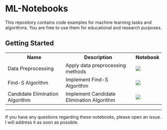 # ML-Notebooks

This repository contains code examples for machine learning tasks and algorithms. You are free to use them for educational and research purposes.

## Getting Started

<table class="tg">
  <tr>
    <th class="tg-01"><b>Name</b></th>
    <th class="tg-01"><b>Description</b></th>
    <th class="tg-01"><b>Notebook</b></th>
  </tr>
  
  <tr>
    <td class="tg-01">Data Preprocessing</td>
    <td class="tg-01">Apply data preprocessing methods</td>
    <td class="tg-01"><a href="https://colab.research.google.com/drive/1FKUKvkuzMzfSTH-fIFT1c42likIM6aWO">
  <img src="https://colab.research.google.com/assets/colab-badge.svg" width = '' ></a></td>
  </tr>

  <tr>
    <td class="tg-01">Find-S Algorithm</td>
    <td class="tg-01">Implement Find-S Algorithm</td>
    <td class="tg-01"><a href="https://colab.research.google.com/drive/1g99eZuf35W1oSFPyQ6NWXSbqIAmaWALJ">
  <img src="https://colab.research.google.com/assets/colab-badge.svg" width = '' ></a></td>
  </tr>
  
  <tr>
    <td class="tg-01">Candidate Elimination Algorithm</td>
    <td class="tg-01">Implement Candidate Elimination Algorithm</td>
    <td class="tg-01"><a href="https://colab.research.google.com/drive/1hIqwGPHGHc4tkaufeoI1kmyJGUgkYtup">
  <img src="https://colab.research.google.com/assets/colab-badge.svg" width = '' ></a></td>
  </tr>

</table> 

---
If you have any questions regarding these notebooks, please open an issue. I will address it as soon as possible.
